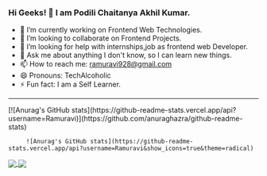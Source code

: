### Hi Geeks! 👋 I am Podili Chaitanya Akhil Kumar.

<!--
**Ramuravi/Ramuravi** is a ✨ _special_ ✨ repository because its `README.md` (this file) appears on your GitHub profile.

Here are some ideas to get you started :
-->
- 🔭 I’m currently working on Frontend Web Technologies.
- 👯 I’m looking to collaborate on Frontend Projects.
- 🤔 I’m looking for help with internships,job as frontend web Developer.
- 💬 Ask me about anything I don't know, so I can learn new things.
- 📫 How to reach me: ramuravi928@gmail.com
- 😄 Pronouns: TechAlcoholic
- ⚡ Fun fact: I am a Self Learner.
 <hr>
  [![Anurag's GitHub stats](https://github-readme-stats.vercel.app/api?username=Ramuravi)](https://github.com/anuraghazra/github-readme-stats)
         
         ![Anurag's GitHub stats](https://github-readme-stats.vercel.app/api?username=Ramuravi&show_icons=true&theme=radical)
<a href="https://github.com/anuraghazra/github-readme-stats">
  <img align="center" src="https://github-readme-stats.vercel.app/api/pin/?username=Ramuravi&repo=github-readme-stats" />
</a>
<a href="https://github.com/anuraghazra/convoychat">
  <img align="center" src="https://github-readme-stats.vercel.app/api/pin/?username=Ramuravi&repo=convoychat" />
</a>
